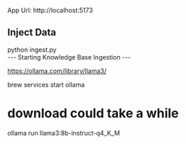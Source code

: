 
App Url: http://localhost:5173


## Inject Data
python ingest.py                             
--- Starting Knowledge Base Ingestion ---


https://ollama.com/library/llama3/

brew services start ollama

# download could take a while
ollama run llama3:8b-instruct-q4_K_M